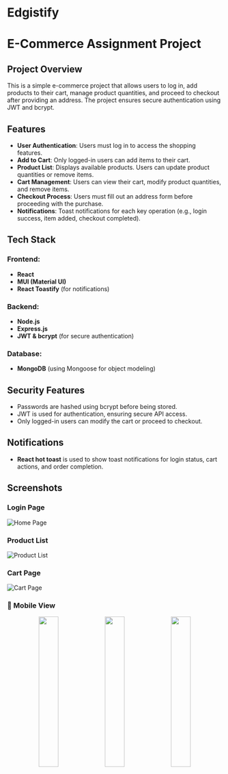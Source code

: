 # Edgistify

# E-Commerce Assignment Project

## Project Overview
This is a simple e-commerce project that allows users to log in, add products to their cart, manage product quantities, and proceed to checkout after providing an address. The project ensures secure authentication using JWT and bcrypt.

## Features
- **User Authentication**: Users must log in to access the shopping features.
- **Add to Cart**: Only logged-in users can add items to their cart.
- **Product List**: Displays available products. Users can update product quantities or remove items.
- **Cart Management**: Users can view their cart, modify product quantities, and remove items.
- **Checkout Process**: Users must fill out an address form before proceeding with the purchase.
- **Notifications**: Toast notifications for each key operation (e.g., login success, item added, checkout completed).

## Tech Stack
### Frontend:
- **React**
- **MUI (Material UI)**
- **React Toastify** (for notifications)

### Backend:
- **Node.js**
- **Express.js**
- **JWT & bcrypt** (for secure authentication)

### Database:
- **MongoDB** (using Mongoose for object modeling)

## Security Features
- Passwords are hashed using bcrypt before being stored.
- JWT is used for authentication, ensuring secure API access.
- Only logged-in users can modify the cart or proceed to checkout.

## Notifications
- **React hot toast** is used to show toast notifications for login status, cart actions, and order completion.


## Screenshots

### Login Page
![Home Page](https://i.ibb.co/BVTdSMq4/Screenshot-2025-02-13-161116.png)

### Product List
![Product List](https://i.ibb.co/xKjR8Tjd/Screenshot-2025-02-13-161325.png)

### Cart Page
![Cart Page](https://i.ibb.co/qMryHcgY/Screenshot-2025-02-13-161350.png)


### 📱 Mobile View  
<p align="center">
  <img src="https://i.ibb.co/Q3jfgJ97/Screenshot-2025-02-13-161515.png" width="30%" />
  <img src="https://i.ibb.co/fGz28krF/Screenshot-2025-02-13-161458.png" width="30%" />
  <img src="https://i.ibb.co/mC0yJXfn/Screenshot-2025-02-13-161430.png" width="30%" />
</p>




